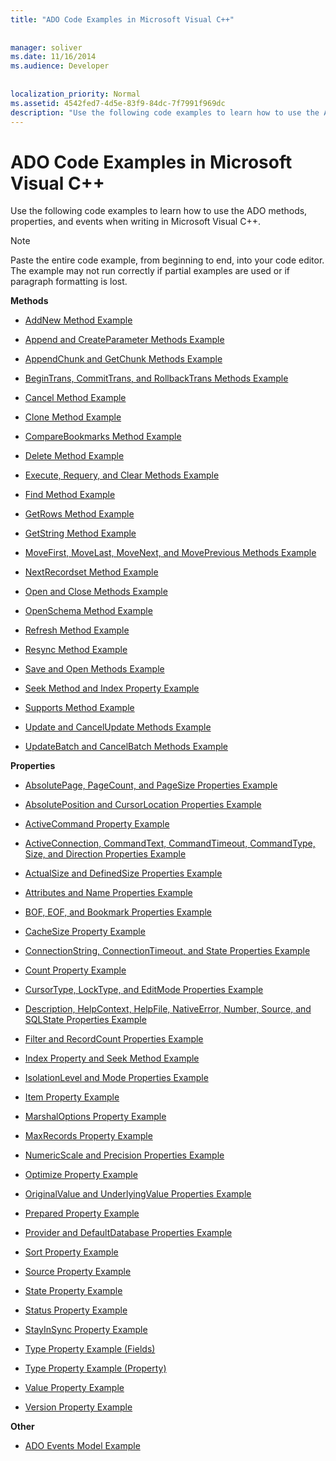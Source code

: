 ```yaml
---
title: "ADO Code Examples in Microsoft Visual C++"
  
  
manager: soliver
ms.date: 11/16/2014
ms.audience: Developer
 
  
localization_priority: Normal
ms.assetid: 4542fed7-4d5e-83f9-84dc-7f7991f969dc
description: "Use the following code examples to learn how to use the ADO methods, properties, and events when writing in Microsoft Visual C++."
---
```


# ADO Code Examples in Microsoft Visual C++

Use the following code examples to learn how to use the ADO methods, properties, and events when writing in Microsoft Visual C++.
  
> [!NOTE]
> Paste the entire code example, from beginning to end, into your code editor. The example may not run correctly if partial examples are used or if paragraph formatting is lost. 
  
 **Methods**
  
- [AddNew Method Example](addnew-method-example-vc-plus-plus.md)
    
- [Append and CreateParameter Methods Example](append-and-createparameter-methods-example-vc-plus-plus.md)
    
- [AppendChunk and GetChunk Methods Example](appendchunk-and-getchunk-methods-example-vc-plus-plus.md)
    
- [BeginTrans, CommitTrans, and RollbackTrans Methods Example](begintrans-committrans-and-rollbacktrans-methods-example-vc-plus-plus.md)
    
- [Cancel Method Example](cancel-method-example-vc-plus-plus.md)
    
- [Clone Method Example](clone-method-example-vc-plus-plus.md)
    
- [CompareBookmarks Method Example](comparebookmarks-method-example-vc-plus-plus.md)
    
- [Delete Method Example](delete-method-example-vc-plus-plus.md)
    
- [Execute, Requery, and Clear Methods Example](execute-requery-and-clear-methods-example-vc-plus-plus.md)
    
- [Find Method Example](find-method-example-vc-plus-plus.md)
    
- [GetRows Method Example](getrows-method-example-vc-plus-plus.md)
    
- [GetString Method Example](getstring-method-example-vc-plus-plus.md)
    
- [MoveFirst, MoveLast, MoveNext, and MovePrevious Methods Example](movefirst-movelast-movenext-and-moveprevious-methods-example-vc-plus-plus.md)
    
- [NextRecordset Method Example](nextrecordset-method-example-vc-plus-plus.md)
    
- [Open and Close Methods Example](open-and-close-methods-example-vc-plus-plus.md)
    
- [OpenSchema Method Example](openschema-method-example-vc-plus-plus.md)
    
- [Refresh Method Example](refresh-method-example-vc-plus-plus.md)
    
- [Resync Method Example](resync-method-example-vc-plus-plus.md)
    
- [Save and Open Methods Example](save-and-open-methods-example-vc-plus-plus.md)
    
- [Seek Method and Index Property Example](seek-method-and-index-property-example-vc-plus-plus.md)
    
- [Supports Method Example](supports-method-example-vc-plus-plus.md)
    
- [Update and CancelUpdate Methods Example](update-and-cancelupdate-methods-example-vc-plus-plus.md)
    
- [UpdateBatch and CancelBatch Methods Example](updatebatch-and-cancelbatch-methods-example-vc-plus-plus.md)
    
 **Properties**
  
- [AbsolutePage, PageCount, and PageSize Properties Example](absolutepage-pagecount-and-pagesize-properties-example-vc-plus-plus.md)
    
- [AbsolutePosition and CursorLocation Properties Example](absoluteposition-and-cursorlocation-properties-example-vc-plus-plus.md)
    
- [ActiveCommand Property Example](activecommand-property-example-vc-plus-plus.md)
    
- [ActiveConnection, CommandText, CommandTimeout, CommandType, Size, and Direction Properties Example](activeconnection-commandtext-commandtimeout-commandtype-size-and-direction-prope-0.md)
    
- [ActualSize and DefinedSize Properties Example](actualsize-and-definedsize-properties-example-vc-plus-plus.md)
    
- [Attributes and Name Properties Example](attributes-and-name-properties-example-vc-plus-plus.md)
    
- [BOF, EOF, and Bookmark Properties Example](bof-eof-and-bookmark-properties-example-vc-plus-plus.md)
    
- [CacheSize Property Example](cachesize-property-example-vc-plus-plus.md)
    
- [ConnectionString, ConnectionTimeout, and State Properties Example](connectionstring-connectiontimeout-and-state-properties-example-vc-plus-plus.md)
    
- [Count Property Example](count-property-example-vc-plus-plus.md)
    
- [CursorType, LockType, and EditMode Properties Example](cursortype-locktype-and-editmode-properties-example-vc-plus-plus.md)
    
- [Description, HelpContext, HelpFile, NativeError, Number, Source, and SQLState Properties Example](description-helpcontext-helpfile-nativeerror-number-source-and-sqlstate-properti.md)
    
- [Filter and RecordCount Properties Example](filter-and-recordcount-properties-example-vc-plus-plus.md)
    
- [Index Property and Seek Method Example](seek-method-and-index-property-example-vc-plus-plus.md)
    
- [IsolationLevel and Mode Properties Example](isolationlevel-and-mode-properties-example-vc-plus-plus.md)
    
- [Item Property Example](item-property-example-vc-plus-plus.md)
    
- [MarshalOptions Property Example](marshaloptions-property-example-vc-plus-plus.md)
    
- [MaxRecords Property Example](maxrecords-property-example-vc-plus-plus.md)
    
- [NumericScale and Precision Properties Example](ado-numericscale-and-precision-properties-example-vc-plus-plus.md)
    
- [Optimize Property Example](optimize-property-example-vc-plus-plus.md)
    
- [OriginalValue and UnderlyingValue Properties Example](originalvalue-and-underlyingvalue-properties-example-vc-plus-plus.md)
    
- [Prepared Property Example](prepared-property-example-vc-plus-plus.md)
    
- [Provider and DefaultDatabase Properties Example](provider-and-defaultdatabase-properties-example-vc-plus-plus.md)
    
- [Sort Property Example](sort-property-example-vc-plus-plus.md)
    
- [Source Property Example](source-property-example-vc-plus-plus.md)
    
- [State Property Example](state-property-example-vc-plus-plus.md)
    
- [Status Property Example](status-property-example-vc-plus-plus.md)
    
- [StayInSync Property Example](stayinsync-property-example-vc-plus-plus.md)
    
- [Type Property Example (Fields)](type-property-example-fieldvc-plus-plus.md)
    
- [Type Property Example (Property)](type-property-example-propertyvc-plus-plus.md)
    
- [Value Property Example](value-property-example-vc-plus-plus.md)
    
- [Version Property Example](version-property-example-vc-plus-plus.md)
    
 **Other**
  
- [ADO Events Model Example](ado-events-model-example-vc-plus-plus.md)
    

